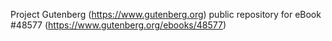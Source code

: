 Project Gutenberg (https://www.gutenberg.org) public repository for eBook #48577 (https://www.gutenberg.org/ebooks/48577)
